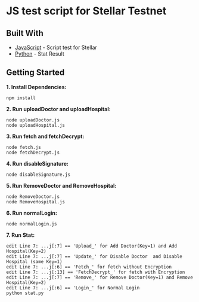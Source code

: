 # JS test script for Stellar Testnet

## Built With

- [JavaScript](https://developer.mozilla.org/en-US/docs/Web/JavaScript) - Script test for Stellar
- [Python](https://www.python.org/) - Stat Result

## Getting Started

**1. Install Dependencies:**

```
npm install
```

**2. Run uploadDoctor and uploadHospital:**

```
node uploadDoctor.js
node uploadHospital.js
```

**3. Run fetch and fetchDecrypt:**

```
node fetch.js
node fetchDecrypt.js
```

**4. Run disableSignature:**

```
node disableSignature.js
```

**5. Run RemoveDoctor and RemoveHospital:**

```
node RemoveDoctor.js
node RemoveHospital.js
```

**6. Run normalLogin:**

```
node normalLogin.js
```

**7. Run Stat:**

```
edit Line 7: ...j[:7] == 'Upload_' for Add Doctor(Key=1) and Add Hospital(Key=2)
edit Line 7: ...j[:7] == 'Update_' for Disable Doctor  and Disable Hospital (same Key=1)
edit Line 7: ...j[:6] == 'Fetch_' for fetch without Encryption
edit Line 7: ...j[:13] == 'FetchDecrypt_' for fetch with Encryption
edit Line 7: ...j[:7] == 'Remove_' for Remove Doctor(Key=1) and Remove Hospital(Key=2)
edit Line 7: ...j[:6] == 'Login_' for Normal Login
python stat.py
```
